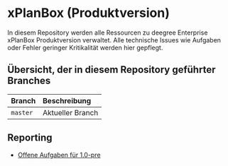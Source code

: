 # xPlanBox (Produktversion)
In diesem Repository werden alle Ressourcen zu deegree Enterprise xPlanBox Produktversion verwaltet. Alle technische Issues wie Aufgaben oder Fehler geringer Kritikalität werden hier gepflegt.

## Übersicht, der in diesem Repository geführter Branches

Branch                   | Beschreibung
:----------------------- |:-----------------------
`master`                 | Aktueller Branch

## Reporting

* [Offene Aufgaben für 1.0-pre](https://github.com/deegree-enterprise/xplanbox/issues?utf8=%E2%9C%93&q=is%3Aissue%20is%3Aopen%20milestone%3A1.0-pre%20-label%3A%22to%20verify%22)
